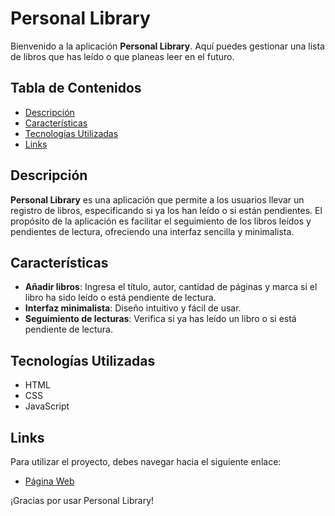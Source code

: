 # Personal Library

Bienvenido a la aplicación **Personal Library**. Aquí puedes gestionar una lista de libros que has leído o que planeas leer en el futuro.

## Tabla de Contenidos

- [Descripción](#descripción)
- [Características](#características)
- [Tecnologías Utilizadas](#tecnologías-utilizadas)
- [Links](#links)

## Descripción

**Personal Library** es una aplicación que permite a los usuarios llevar un registro de libros, especificando si ya los han leído o si están pendientes. El propósito de la aplicación es facilitar el seguimiento de los libros leídos y pendientes de lectura, ofreciendo una interfaz sencilla y minimalista.

## Características

- **Añadir libros**: Ingresa el título, autor, cantidad de páginas y marca si el libro ha sido leído o está pendiente de lectura.
- **Interfaz minimalista**: Diseño intuitivo y fácil de usar.
- **Seguimiento de lecturas**: Verifica si ya has leído un libro o si está pendiente de lectura.
  
## Tecnologías Utilizadas

- HTML
- CSS
- JavaScript

## Links

Para utilizar el proyecto, debes navegar hacia el siguiente enlace:

- [Página Web](https://johan2160.github.io/Library/)

¡Gracias por usar Personal Library!
